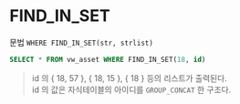 # FIND_IN_SET 
문법 ```WHERE FIND_IN_SET(str, strlist)```
```sql
SELECT * FROM vw_asset WHERE FIND_IN_SET(18, id)
```
> id 의 { 18, 57 }, { 18, 15 }, { 18 } 등의 리스트가 출력된다.  
> id 의 값은 자식테이블의 아이디를 ```GROUP_CONCAT``` 한 구조다.
